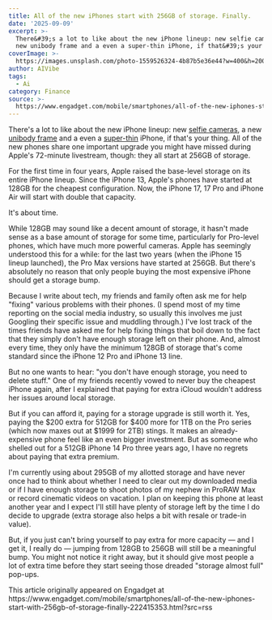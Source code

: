 ```yaml
---
title: All of the new iPhones start with 256GB of storage. Finally.
date: '2025-09-09'
excerpt: >-
  There&#39;s a lot to like about the new iPhone lineup: new selfie cameras, a
  new unibody frame and a even a super-thin iPhone, if that&#39;s your thin...
coverImage: >-
  https://images.unsplash.com/photo-1559526324-4b87b5e36e44?w=400&h=200&fit=crop&auto=format
author: AIVibe
tags:
  - Ai
category: Finance
source: >-
  https://www.engadget.com/mobile/smartphones/all-of-the-new-iphones-start-with-256gb-of-storage-finally-222415353.html?src=rss
---
```

<p>There&#39;s a lot to like about the new iPhone lineup: new <a data-i13n="cpos:1;pos:1" href="https://www.engadget.com/mobile/smartphones/the-iphone-17s-new-selfie-camera-lets-you-take-group-shots-without-rotating-your-phone-195345475.htm"><ins>selfie cameras</ins></a>, a new <a data-i13n="cpos:2;pos:1" href="https://www.engadget.com/mobile/smartphones/iphone-17-pro-hands-on-the-unibody-and-camera-plateau-feel-more-significant-in-person-185553855.html"><ins>unibody frame</ins></a> and a even a <a data-i13n="cpos:3;pos:1" href="https://www.engadget.com/mobile/smartphones/iphone-air-hands-on-the-super-sleek-precursor-to-apples-upcoming-foldable-185851102.html"><ins>super-thin</ins></a> iPhone, if that&#39;s your thing. All of the new phones share one important upgrade you might have missed during Apple&#39;s 72-minute livestream, though: they all start at 256GB of storage.</p>
<p>For the first time in four years, Apple raised the base-level storage on its entire iPhone lineup. Since the iPhone 13, Apple&#39;s phones have started at 128GB for the cheapest configuration. Now, the iPhone 17, 17 Pro and iPhone Air will start with double that capacity.</p>
<span id="end-legacy-contents"></span><p>It&#39;s about time.</p>
<p>While 128GB may sound like a decent amount of storage, it hasn&#39;t made sense as a base amount of storage for some time, particularly for Pro-level phones, which have much more powerful cameras. Apple has seemingly understood this for a while: for the last two years (when the iPhone 15 lineup launched), the Pro Max versions have started at 256GB. But there&#39;s absolutely no reason that only people buying the most expensive iPhone should get a storage bump.</p>
<p>Because I write about tech, my friends and family often ask me for help &quot;fixing&quot; various problems with their phones. (I spend most of my time reporting on the social media industry, so usually this involves me just Googling their specific issue and muddling through.) I&#39;ve lost track of the times friends have asked me for help fixing things that boil down to the fact that they simply don&#39;t have enough storage left on their phone. And, almost every time, they only have the minimum 128GB of storage that&#39;s come standard since the iPhone 12 Pro and iPhone 13 line.</p>
<p>But no one wants to hear: &quot;you don&#39;t have enough storage, you need to delete stuff.&quot; One of my friends recently vowed to never buy the cheapest iPhone again, after I explained that paying for extra iCloud wouldn&#39;t address her issues around local storage.</p>
<p>But if you can afford it, paying for a storage upgrade is still worth it. Yes, paying the $200 extra for 512GB for $400 more for 1TB on the Pro series (which now maxes out at $1999 for 2TB) stings. It makes an already-expensive phone feel like an even bigger investment. But as someone who shelled out for a 512GB iPhone 14 Pro three years ago, I have no regrets about paying that extra premium.</p>
<p>I&#39;m currently using about 295GB of my allotted storage and have never once had to think about whether I need to clear out my downloaded media or if I have enough storage to shoot photos of my nephew in ProRAW Max or record cinematic videos on vacation. I plan on keeping this phone at least another year and I expect I&#39;ll still have plenty of storage left by the time I do decide to upgrade (extra storage also helps a bit with resale or trade-in value).&nbsp;</p>
<p>But, if you just can&#39;t bring yourself to pay extra for more capacity — and I get it, I really do — jumping from 128GB to 256GB will still be a meaningful bump. You might not notice it right away, but it should give most people a lot of extra time before they start seeing those dreaded &quot;storage almost full&quot; pop-ups.</p>This article originally appeared on Engadget at https://www.engadget.com/mobile/smartphones/all-of-the-new-iphones-start-with-256gb-of-storage-finally-222415353.html?src=rss
